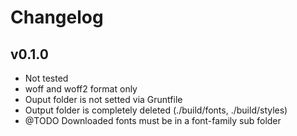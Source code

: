 # Changelog

## v0.1.0

- Not tested
- woff and woff2 format only
- Ouput folder is not setted via Gruntfile
- Output folder is completely deleted (./build/fonts, ./build/styles)
- @TODO Downloaded fonts must be in a font-family sub folder
